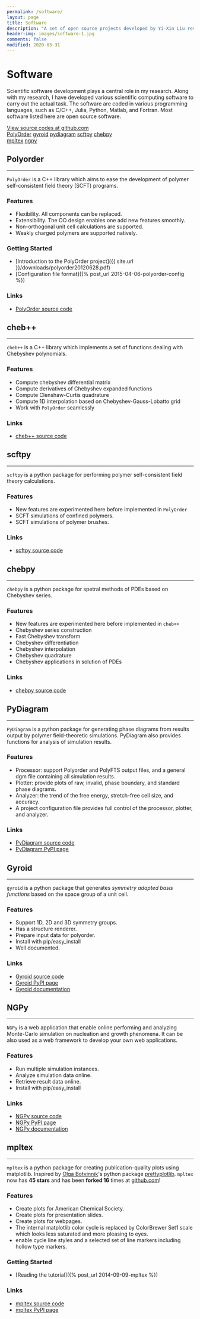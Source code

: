 ```yaml
---
permalink: /software/
layout: page
title: Software
description: "A set of open source projects developed by Yi-Xin Liu research group."
header-img: images/software-1.jpg
comments: false
modified: 2020-03-31
---
```


# Software

Scientific software development plays a central role in my research. Along with my research, I have developed various scientific computing software to carry out the actual task. The software are coded in various programming languages, such as C/C++, Julia, Python, Matlab, and Fortran. Most software listed here are open source software.

<div markdown="0">
    <a href="https://github.com/liuyxpp" class="btn btn-info">View source codes at github.com</a>
</div>

<div markdown="0">
    <a href="{{ site.url }}/software/#polyorder" class="btn btn-success">PolyOrder</a>
    <a href="{{ site.url }}/software/#gyroid" class="btn btn-success">gyroid</a>
    <a href="{{ site.url }}/software/#pydiagram" class="btn btn-success">pydiagram</a>
    <a href="{{ site.url }}/software/#scftpy" class="btn btn-success">scftpy</a>
    <a href="{{ site.url }}/software/#chebpy" class="btn btn-success">chebpy</a>
</div>

<div markdown="0">
    <a href="{{ site.url }}/software/#mpltex" class="btn btn-success">mpltex</a>
    <a href="{{ site.url }}/software/#ngpy" class="btn btn-success">ngpy</a>
</div>

## Polyorder
-----

`PolyOrder` is a C++ library which aims to ease the development of polymer self-consistent field theory (SCFT) programs.

### Features

* Flexibility. All components can be replaced.
* Extensibility. The OO design enables one add new features smoothly.
* Non-orthogonal unit cell calculations are supported.
* Weakly charged polymers are supported natively.

### Getting Started

* [Introduction to the PolyOrder project]({{ site.url }}/downloads/polyorder20120628.pdf)
* [Configuration file format]({% post_url 2015-04-06-polyorder-config %})

### Links

* [PolyOrder source code](https://github.com/liuyxpp/polyorder)

## cheb++
-----

`cheb++` is a C++ library which implements a set of functions dealing with Chebyshev polynomials.

### Features

* Compute chebyshev differential matrix
* Compute derivatives of Chebyshev expanded functions
* Compute Clenshaw-Curtis quadrature
* Compute 1D interpolation based on Chebyshev-Gauss-Lobatto grid
* Work with `PolyOrder` seamlessly

### Links

* [cheb++ source code](https://github.com/liuyxpp/cheb)

## scftpy
-----

`scftpy` is a python package for performing polymer self-consistent field theory calculations.

### Features

* New features are experimented here before implemented in `PolyOrder`
* SCFT simulations of confined polymers.
* SCFT simulations of polymer brushes.

### Links

* [scftpy source code](https://github.com/liuyxpp/scftpy)

## chebpy
-----

`chebpy` is a python package for spetral methods of PDEs based on Chebyshev series.

### Features

* New features are experimented here before implemented in `cheb++`
* Chebyshev series construction
* Fast Chebyshev transform
* Chebyshev differentiation
* Chebyshev interpolation
* Chebyshev quadrature
* Chebyshev applications in solution of PDEs

### Links

* [chebpy source code](https://github.com/liuyxpp/chebpy)

## PyDiagram
-----

`PyDiagram` is a python package for generating phase diagrams from results output by polymer field-theoretic simulations. PyDiagram also provides functions for analysis of simulation results.

### Features

* Processor: support Polyorder and PolyFTS output files, and a general dgm file containing all simulation results.
* Plotter: provide plots of raw, invalid, phase boundary, and standard phase diagrams.
* Analyzer: the trend of the free energy, stretch-free cell size, and accuracy.
* A project configuration file provides full control of the processor, plotter, and analyzer.

### Links

* [PyDiagram source code](https://github.com/liuyxpp/pydiagram)
* [PyDiagram PyPI page](http://pypi.python.org/pypi/pydiagram)

## Gyroid
-----

`gyroid` is a python package that generates *symmetry adapted basis functions* based on the space group of a unit cell.

### Features

* Support 1D, 2D and 3D symmetry groups.
* Has a structure renderer.
* Prepare input data for polyorder.
* Install with pip/easy_install
* Well documented.

### Links

- [Gyroid source code](https://github.com/liuyxpp/gyroid)
- [Gyroid PyPI page](https://pypi.python.org/pypi/gyroid)
- [Gyroid documentation](http://packages.python.org/gyroid/)

## NGPy
-----

`NGPy` is a web application that enable online performing and analyzing Monte-Carlo simulation on nucleation and growth phenomena. It can be also used as a web framework to develop your own web applications.

### Features

* Run multiple simulation instances.
* Analyze simulation data online.
* Retrieve result data online.
* Install with pip/easy_install

### Links

- [NGPy source code](https://github.com/liuyxpp/ngpy)
- [NGPy PyPI page](https://pypi.python.org/pypi/ngpy)
- [NGPy documentation](http://pypi.python.org/pypi/ngpy)

## mpltex
-----

`mpltex` is a python package for creating publication-quality plots using matplotlib. Inspired by [Olga Botvinnik](http://olgabotvinnik.com/)'s python package [prettyplotlib](https://github.com/olgabot/prettyplotlib).
`mpltex` now has **45 stars** and has been **forked 16** times at [github.com](https://github.com)!

### Features

* Create plots for American Chemical Society.
* Create plots for presentation slides.
* Create plots for webpages.
* The internal matplotlib color cycle is replaced by ColorBrewer Set1 scale which looks less saturated and more pleasing to eyes.
* enable cycle line styles and a selected set of line markers including hollow type markers.

### Getting Started

- [Reading the tutorial]({% post_url 2014-09-09-mpltex %})

### Links

- [mpltex source code](https://github.com/liuyxpp/mpltex)
- [mpltex PyPI page](https://pypi.python.org/pypi/mpltex)
